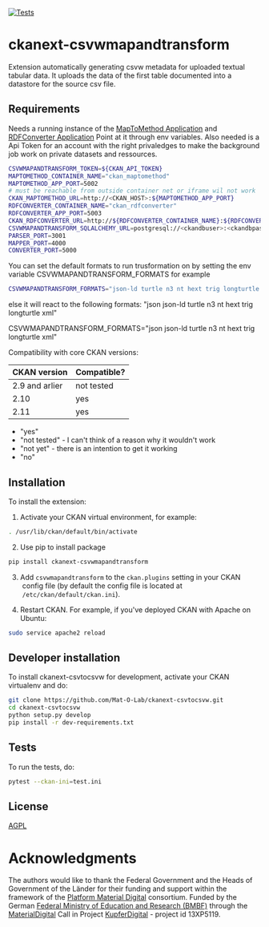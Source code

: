 [![Tests](https://github.com/Mat-O-Lab/ckanext-csvwmapandtransform/actions/workflows/test.yml/badge.svg)](https://github.com/Mat-O-Lab/ckanext-csvwmapandtransform/actions/workflows/test.yml)

# ckanext-csvwmapandtransform

Extension automatically generating csvw metadata for uploaded textual tabular data. It uploads the data of the first table documented into a datastore for the source csv file.

## Requirements
Needs a running instance of the [MapToMethod Application](https://github.com/Mat-O-Lab/MapToMethod) and [RDFConverter Application](https://github.com/Mat-O-Lab/RDFConverter)
Point at it through env variables.
Also needed is a Api Token for an account with the right privaledges to make the background job work on private datasets and ressources.

```bash
CSVWMAPANDTRANSFORM_TOKEN=${CKAN_API_TOKEN}
MAPTOMETHOD_CONTAINER_NAME="ckan_maptomethod"
MAPTOMETHOD_APP_PORT=5002
# must be reachable from outside container net or iframe wil not work 
CKAN_MAPTOMETHOD_URL=http://<CKAN_HOST>:${MAPTOMETHOD_APP_PORT}
RDFCONVERTER_CONTAINER_NAME="ckan_rdfconverter"
RDFCONVERTER_APP_PORT=5003
CKAN_RDFCONVERTER_URL=http://${RDFCONVERTER_CONTAINER_NAME}:${RDFCONVERTER_APP_PORT}
CSVWMAPANDTRANSFORM_SQLALCHEMY_URL=postgresql://<ckandbuser>:<ckandbpassword>@<db>/ckandb
PARSER_PORT=3001
MAPPER_PORT=4000
CONVERTER_PORT=5000
```

You can set the default formats to run trusformation on by setting the env variable CSVWMAPANDTRANSFORM_FORMATS for example
```bash
CSVWMAPANDTRANSFORM_FORMATS="json-ld turtle n3 nt hext trig longturtle xml"
```
else it will react to the following  formats: "json json-ld turtle n3 nt hext trig longturtle xml"


CSVWMAPANDTRANSFORM_FORMATS="json json-ld turtle n3 nt hext trig longturtle xml"

Compatibility with core CKAN versions:

| CKAN version    | Compatible?   |
| --------------- | ------------- |
| 2.9 and arlier  | not tested    |
| 2.10             | yes    |
| 2.11            | yes    |

* "yes"
* "not tested" - I can't think of a reason why it wouldn't work
* "not yet" - there is an intention to get it working
* "no"


## Installation

To install the extension:

1. Activate your CKAN virtual environment, for example:
```bash
. /usr/lib/ckan/default/bin/activate
```
2. Use pip to install package
```bash
pip install ckanext-csvwmapandtransform
```
3. Add `csvwmapandtransform` to the `ckan.plugins` setting in your CKAN
   config file (by default the config file is located at
   `/etc/ckan/default/ckan.ini`).

4. Restart CKAN. For example, if you've deployed CKAN with Apache on Ubuntu:
```bash
sudo service apache2 reload
```

## Developer installation

To install ckanext-csvtocsvw for development, activate your CKAN virtualenv and
do:
```bash
git clone https://github.com/Mat-O-Lab/ckanext-csvtocsvw.git
cd ckanext-csvtocsvw
python setup.py develop
pip install -r dev-requirements.txt
```

## Tests

To run the tests, do:
```bash
pytest --ckan-ini=test.ini
```

## License

[AGPL](https://www.gnu.org/licenses/agpl-3.0.en.html)

# Acknowledgments
The authors would like to thank the Federal Government and the Heads of Government of the Länder for their funding and support within the framework of the [Platform Material Digital](https://www.materialdigital.de) consortium. Funded by the German [Federal Ministry of Education and Research (BMBF)](https://www.bmbf.de/bmbf/en/) through the [MaterialDigital](https://www.bmbf.de/SharedDocs/Publikationen/de/bmbf/5/31701_MaterialDigital.pdf?__blob=publicationFile&v=5) Call in Project [KupferDigital](https://www.materialdigital.de/project/1) - project id 13XP5119.

